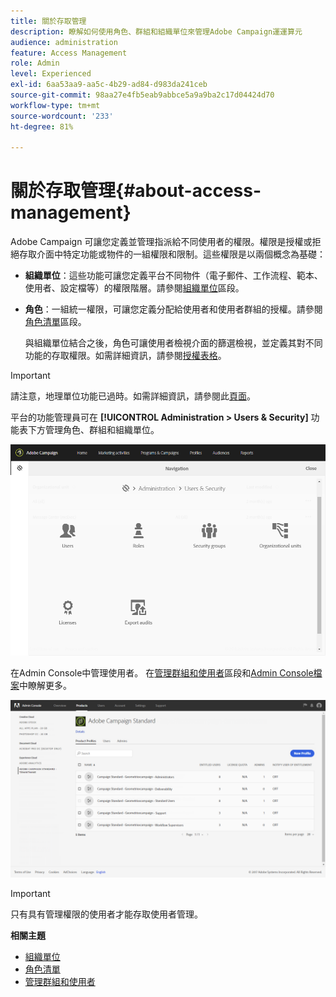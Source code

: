 ```yaml
---
title: 關於存取管理
description: 瞭解如何使用角色、群組和組織單位來管理Adobe Campaign運運算元
audience: administration
feature: Access Management
role: Admin
level: Experienced
exl-id: 6aa53aa9-aa5c-4b29-ad84-d983da241ceb
source-git-commit: 98aa27e4fb5eab9abbce5a9a9ba2c17d04424d70
workflow-type: tm+mt
source-wordcount: '233'
ht-degree: 81%

---
```


# 關於存取管理{#about-access-management}

Adobe Campaign 可讓您定義並管理指派給不同使用者的權限。權限是授權或拒絕存取介面中特定功能或物件的一組權限和限制。這些權限是以兩個概念為基礎：

* **組織單位**：這些功能可讓您定義平台不同物件（電子郵件、工作流程、範本、使用者、設定檔等）的權限階層。請參閱[組織單位](../../administration/using/organizational-units.md)區段。
* **角色**：一組統一權限，可讓您定義分配給使用者和使用者群組的授權。請參閱[角色清單](../../administration/using/list-of-roles.md)區段。

  與組織單位結合之後，角色可讓使用者檢視介面的篩選檢視，並定義其對不同功能的存取權限。如需詳細資訊，請參閱[授權表格](../../administration/using/list-of-roles.md)。

>[!IMPORTANT]
>
>請注意，地理單位功能已過時。如需詳細資訊，請參閱此[頁面](../../rn/using/deprecated-features.md)。

平台的功能管理員可在 **[!UICONTROL Administration > Users & Security]** 功能表下方管理角色、群組和組織單位。

![使用者管理功能表](assets/user_management_1.png)

在Admin Console中管理使用者。 在[管理群組和使用者](../../administration/using/managing-groups-and-users.md)區段和[Admin Console檔案](https://helpx.adobe.com/tw/enterprise/managing/user-guide.html)中瞭解更多。

![存取產品設定檔](assets/user_management_6.png)

>[!IMPORTANT]
>
>只有具有管理權限的使用者才能存取使用者管理。

**相關主題**

* [組織單位](../../administration/using/organizational-units.md)
* [角色清單](../../administration/using/list-of-roles.md)
* [管理群組和使用者](../../administration/using/managing-groups-and-users.md)
